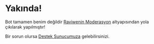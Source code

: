 # Yakında!
Bot tamamen benim değildir [Raviwenin Moderasyon](https://github.com/raviwen/v12-moderasyon) altyapısından yola çıkılarak yapılmıştır!

Bir sorun olursa [Destek Sunucumuza](https://discord.gg/URKKGCrh3W) gelebilirsinizi.
